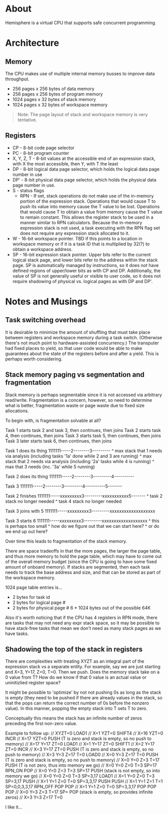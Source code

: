 # About

Hemisphere is a virtual CPU that supports safe concurrent programming.



# Architecture

## Memory

The CPU makes use of multiple internal memory busses to improve data throughput.

- 256 pages x 256 bytes of data memory
- 256 pages x 256 bytes of program memory
- 1024 pages x 32 bytes of stack memory
- 1024 pages x 32 bytes of workspace memory

> Note:  The page layout of stack and workspace memory is very tentative.

## Registers

- CP - 8-bit code page selector
- PC - 8-bit program counter
- X, Y, Z, T - 8-bit values at the accessible end of an expression stack, with X
  the most accessible, then Y, with T the least
- DP - 8-bit logical data page selector, which holds the logical data page
  number in use
- DP' - 8-bit physical data page selector, which holds the physical data page
  number in use.
- S - status flags
	- RPN - If set, stack operations do not make use of the in-memory portion of
	  the expression stack.  Operations that would cause T to push its value
	  into memory cause the T value to be lost.  Operations that would cause T
	  to obtain a value from memory cause the T value to remain constant.  This
	  allows the register stack to be used in a manner similar to RPN
	  calculators.  Because the in-memory expression stack is not used, a task
	  executing with the RPN flag set does not require any expression stack
	  allocated to it.
- W - 16-bit workspace pointer.  TBD if this points to a location in workspace
  memory or if it is a task ID that is multiplied by 32(?) to obtain a workspace
  address.
- SP - 16-bit expression stack pointer.  Upper bits refer to the current logical
  stack page, and lower bits refer to the address within the stack page.  SP is
  automatically managed by instructions, so it does not have defined regions of
  upper/lower bits as with CP and DP.  Additionally, the value of SP is not
  generally useful or visible to user code, so it does not require shadowing of
  physical vs. logical pages as with DP and DP'.



# Notes and Musings

## Task switching overhead

It is desirable to minimize the amount of shuffling that must take place between
registers and workspace memory during a task switch.  (Otherwise there's not
much point to hardware-assisted concurrency.)  The transputer had fixed places
to yield, so that user code would be able to make guarantees about the state of
the registers before and after a yield.  This is perhaps worth considering.

## Stack memory paging vs segmentation and fragmentation

Stack memory is perhaps segmentable since it is not accessed via arbitrary
read/write.  Fragmentation is a concern, however, so need to determine what is
better, fragmentation waste or page waste due to fixed size allocations.

To begin with, is fragmentation solvable at all?

Task 1 starts task 2 and task 3, then continues, then joins
Task 2 starts task 4, then continues, then joins
Task 3 starts task 5, then continues, then joins
Task 3 later starts task 6, then continues, then joins

Task 1 does its thing
1111111-----2--------3---------
           ^ max stack that 1 needs via analysis (including tasks '1a' done while 2 and 3 are running)
		            ^ max stack that 2 needs via analysis (including '2a' tasks while 4 is running)
					          ^ max that 3 needs (inc. '3a' while 5 running)

Task 2 does its thing
1111111-----2--------3---------4----------

Task 3
1111111-----2--------3---------4----------5-------

Task 2 finishes
1111111-----xxxxxxxxx3---------xxxxxxxxxxx5-------
            ^ task 2 stack no longer needed
			                   ^ task 4 stack no longer needed

Task 3 joins with 5
1111111-----xxxxxxxxx3---------xxxxxxxxxxxxxxxxxxx

Task 3 starts 6
1111111-----xxxxxxxxx3---------xxxxxxxxxxxxxxxxxxx
            ^ this is perhaps too small
			                   ^ how do we figure out that we can start here?
                                                  ^ or do we end up out here?

Over time this leads to fragmentation of the stack memory.

There are space tradeoffs in that the more pages, the larger the page table, and
thus more memory to hold the page table, which may have to come out of the
overall memory budget (since the CPU is going to have some fixed amount of
onboard memory).  If stacks are segmented, then each task needs to track the
base address and size, and that can be stored as part of the workspace memory.

1024 page table entries is...
- 2 bytes for task id
- 2 bytes for logical page #
- 2 bytes for physical page #
6 \* 1024 bytes out of the possible 64K

Also it's worth noticing that if the CPU has 4 registers in RPN mode, there are
tasks that may not need any expr stack space, so it may be possible to have
stack-free tasks that mean we don't need as many stack pages as we have tasks.

## Shadowing the top of the stack in registers

There are complexities with treating XYZT as an integral part of the expression
stack vs a separate entity.  For example, say we are just starting and
X=3, Y=17, Z=0, T=0.  Then we push.  Does the memory stack take on a 0 value
from T?  How do we know if that 0 value is an actual value or uninitizlied
register space?

It might be possible to 'optimize' by not not pushing 0s as long as the stack is
empty (they need to be pushed if there are already values in the stack, so that
the pops can return the correct number of 0s before the nonzero value).  In this
manner, popping the empty stack into T sets T to zero.

Conceptually this means the stack has an infinite number of zeros preceding the
first non-zero value.

Example to follow up:
// XYZT=0
LOAD1
// X=1 YZT=0
SHIFT4
// X=16 YZT=0
INCR
// X=17 YZT=0
PUSH (T is zero and stack is empty, so no push to memory)
// X=17 Y=17 ZT=0
LOAD1
// X=1 Y=17 ZT=0
SHIFT1
// X=2 Y=17 ZT=0
INCR
// X=3 Y=17 ZT=0
PUSH (T is zero and stack is empty, so no push to memory)
// X=3 Y=3 Z=17 T=0
LOAD0
// X=0 Y=3 Z=17 T=0
PUSH (T is zero and stack is empty, so no push to memory)
// X=0 Y=0 Z=3 T=17
PUSH (T is not zero, thus into memory we go)
// X=0 Y=0 Z=0 T=3 SP=17
RPN_ON
POP
// X=0 Y=0 Z=3 T=3 SP=17
PUSH (stack is not empty, so into memory we go)
// X=0 Y=0 Z=0 T=3 SP=3,17
LOAD1
// X=1 Y=0 Z=0 T=3 SP=3,17
PUSH
// X=1 Y=1 Z=0 T=0 SP=3,3,17
PUSH
PUSH
// X=1 Y=1 Z=1 T=1 SP=0,0,3,3,17
RPN_OFF
POP
POP
// X=1 Y=1 Z=0 T=0 SP=3,3,17
POP
POP
POP
// X=0 Y=3 Z=3 T=17 SP=
POP (stack is empty, so provides infinite zeros)
// X=3 Y=3 Z=17 T=0

I like it...
